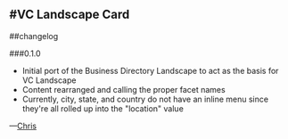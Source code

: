 #VC Landscape Card
---
##changelog

###0.1.0

* Initial port of the Business Directory Landscape to act as the basis for VC Landscape
* Content rearranged and calling the proper facet names
* Currently, city, state, and country do not have an inline menu since they're all rolled up into the "location" value

—[Chris](mailto:chris@webkite.com)